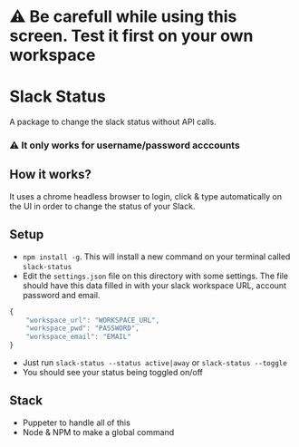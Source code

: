# ⚠️ **Be carefull while using this screen. Test it first on your own workspace**

# Slack Status
A package to change the slack status without API calls.

### ⚠️ **It only works for username/password acccounts**


## How it works?
It uses a chrome headless browser to login, click & type automatically on the UI in order to change the status of your Slack. 

## Setup
- `npm install -g`. This will install a new command on your terminal called `slack-status`
- Edit the `settings.json` file on this directory with some settings. The file should have this data filled in with your slack workspace URL, account password and email.

```js
{
    "workspace_url": "WORKSPACE_URL",
    "workspace_pwd": "PASSWORD",
    "workspace_email": "EMAIL"
}
```
- Just run `slack-status --status active|away` or `slack-status --toggle`
- You should see your status being toggled on/off


## Stack
- Puppeter to handle all of this
- Node & NPM to make a global command
